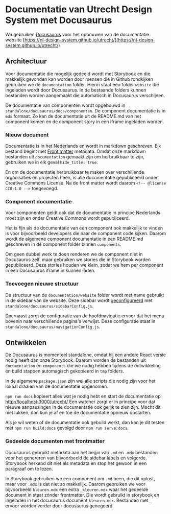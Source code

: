 # Documentatie van Utrecht Design System met Docusaurus

We gebruiken [Docusaurus](https://docusaurus.io/docs/) voor het opbouwen van de documentatie website [https://nl-design-system.github.io/utrecht/](https://nl-design-system.github.io/utrecht/)

## Architectuur

Voor documentatie die mogelijk gedeeld wordt met Storybook en die makkelijk gevonden kan worden door mensen die in Github rondkijken gebruiken we de `documentation` folder. Hierin staat een folder `website` die ingeladen wordt door Docusaurus. In de bestaande folders kunnen bestanden worden aangemaakt die automatisch in Docusaurus verschijnen.

De documentatie van componenten wordt opgebouwd in `standalone/docusaurus/docs/componenten`. De component documentatie is in `mdx` formaat. Zo kan de documentatie uit de README.md van het component komen en de component story in een iframe ingeladen worden.

### Nieuw document

Documentatie is in het Nederlands en wordt in markdown geschreven. Elk bestand begint met [Front matter](https://docusaurus.io/docs/api/plugins/@docusaurus/plugin-content-docs#markdown-front-matter) metadata. Omdat onze markdown bestanden uit `documentation` gemaakt zijn om herbruikbaar te zijn, gebruiken we in elk geval `hide_title: true`.

En om de documentatie herbruikbaar te maken over verschillende organisaties en projecten heen, is alle documentatie gepubliceerd onder Creative Commons License. Na de front matter wordt daarom `<!-- @license CC0-1.0 -->` toegevoegd.

### Component documentatie

Voor componenten geldt ook dat de documentatie in principe Nederlands moet zijn en onder Creative Commons wordt gepubliceerd.

Het is fijn als de documentatie van een component ook makkelijk te vinden is voor bijvoorbeeld developers die naar de component code kijken. Daarom wordt de algemene component documentatie in een README.md geschreven in de component folder binnen `components`.

Om geen dubbel werk te doen renderen we de component niet in Docusaurus zelf, maar gebruiken we stories die in Storybook worden gepubliceerd. Deze stories houden we klein, zodat we hem per component in een Docusaurus iframe in kunnen laden.

### Toevoegen nieuwe structuur

De structuur van de `documentation/website` folder wordt met name gebruikt in de sidebar van de website. Deze sidebar wordt [geconfigureerd](https://docusaurus.io/docs/sidebar) met `standalone/docusaurus/sidebarConfig.js`.

Daarnaast zorgt de configuratie van de hoofdnavigatie ervoor dat het menu bovenin naar verschillende pagina's verwijst. Deze configuratie staat in `standalone/docusaurus/navigationConfig.js`.

## Ontwikkelen

De Docusaurus is momenteel standalone, omdat hij een andere React versie nodig heeft dan onze Storybook.
Daarom worden de bestanden uit `documentation` en `components` die we nodig hebben tijdens de ontwikkeling en build stappen automagisch gekopieerd in `tmp` folders.

In de algemene `package.json` zijn wel alle scripts die nodig zijn voor het lokaal draaien van de documentatie opgenomen.

`npm run docs` kopieert alles wat je nodig hebt en start de documentatie op [http://localhost:3000/utrecht/](http://localhost:3000/utrecht/) Een watcher zorgt er in principe voor dat nieuwe aanpassingen in de documentatie ook gelijk te zien zijn. Mocht dit niet lukken, dan kun je af en toe de documentatie opnieuw opstarten.

Als je wil weten of de documentatie ook gebuild werkt, dan kan je dit testen met `npm run build:docs` gevolgd door `npm run serve:docs`.

### Gedeelde documenten met frontmatter

Docusaurus gebruikt metadata aan het begin van `.md` en `.mdx` bestanden voor het genereren van bijvoorbeeld de sidebar labels en volgorde. Storybook herkend dit niet als metadata en stop het gewoon in een paragraaf om te lezen.

In Storybook gebruiken we een component om `.md` heen, die dit oplost, maar voor `.mdx` is dat niet zo makkelijk. Daarom gebruiken we voor bijvoorbeeld `kleuren.mdx` een extra `_kleuren.mdx` waar het gedeelde document in staat zónder frontmatter. Die wordt gebruikt in storybook en ingeladen in het docusaurus document `kleuren.mdx`.
Bestanden met `_` ervoor worden verder door docusaurus genegeerd.
